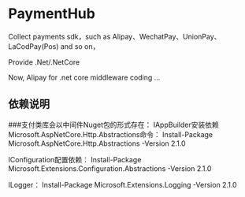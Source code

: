 # PaymentHub
Collect payments sdk，such as Alipay、WechatPay、UnionPay、LaCodPay(Pos) and so on，

Provide .Net/.NetCore

Now, Alipay for .net core middleware
coding ...

## 依赖说明
###支付类库会以中间件Nuget包的形式存在：
IAppBuilder安装依赖Microsoft.AspNetCore.Http.Abstractions命令：
	Install-Package Microsoft.AspNetCore.Http.Abstractions -Version 2.1.0

IConfiguration配置依赖：
	Install-Package Microsoft.Extensions.Configuration.Abstractions -Version 2.1.0

ILogger：
	Install-Package Microsoft.Extensions.Logging -Version 2.1.0




